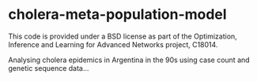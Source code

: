 # cholera-meta-population-model

This code is provided under a BSD license as part of the Optimization, Inference and Learning for Advanced Networks project, C18014.

Analysing cholera epidemics in Argentina in the 90s using case count and genetic sequence data...

